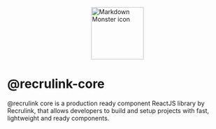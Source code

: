 <img src="https://i.directioninformatique.com/wp-content/uploads/2020/09/recrulink-e1599068485897.png" alt="Markdown Monster icon" style="width: 120px; height: 120px; margin: 1rem auto;display: flex;" />

# @recrulink-core

@recrulink core is a production ready component ReactJS library by Recrulink, that allows developers to build and setup projects with fast, lightweight and ready components. 
